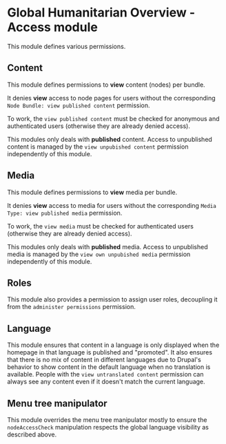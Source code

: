 Global Humanitarian Overview - Access module
============================================

This module defines various permissions.

Content
-------

This module defines permissions to **view** content (nodes) per bundle.

It denies **view** access to node pages for users without the corresponding
`Node Bundle: view published content` permission.

To work, the `view published content` must be checked for anonymous and
authenticated users (otherwise they are already denied access).

This modules only deals with **published** content. Access to unpublished
content is managed by the `view unpubished content` permission independently
of this module.

Media
-----

This module defines permissions to **view** media per bundle.

It denies **view** access to media for users without the corresponding
`Media Type: view published media` permission.

To work, the `view media` must be checked for authenticated users (otherwise
they are already denied access).

This modules only deals with **published** media. Access to unpublished
media is managed by the `view own unpubished media` permission independently
of this module.

Roles
-----

This module also provides a permission to assign user roles, decoupling it
from the `administer permissions` permission.

Language
--------

This module ensures that content in a language is only displayed when the
homepage in that language is published and "promoted". It also ensures that
there is no mix of content in different languages due to Drupal's behavior to
show content in the default language when no translation is available.
People with the `view untranslated content` permission can always see any
content even if it doesn't match the current language.

Menu tree manipulator
---------------------

This module overrides the menu tree manipulator mostly to ensure the
`nodeAccessCheck` manipulation respects the global language visibility as
described above.
